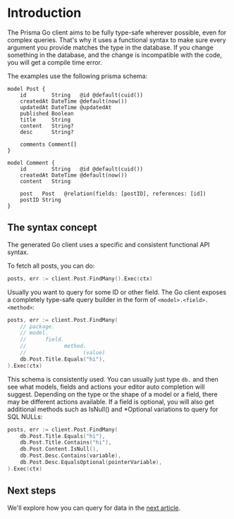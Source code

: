 # Introduction

The Prisma Go client aims to be fully type-safe wherever possible, even for complex queries. That's why it uses a
functional syntax to make sure every argument you provide matches the type in the database. If you change something in
the database, and the change is incompatible with the code, you will get a compile time error.

The examples use the following prisma schema:

```prisma
model Post {
    id        String   @id @default(cuid())
    createdAt DateTime @default(now())
    updatedAt DateTime @updatedAt
    published Boolean
    title     String
    content   String?
    desc      String?

    comments Comment[]
}

model Comment {
    id        String   @id @default(cuid())
    createdAt DateTime @default(now())
    content   String

    post   Post   @relation(fields: [postID], references: [id])
    postID String
}
```

## The syntax concept

The generated Go client uses a specific and consistent functional API syntax.

To fetch all posts, you can do:

```go
posts, err := client.Post.FindMany().Exec(ctx)
```

Usually you want to query for some ID or other field. The Go client exposes a completely type-safe query builder in the
form of `<model>.<field>.<method>`:

```go
posts, err := client.Post.FindMany(
    // package.
    // model.
    //      field.
    //            method.
    //                  (value)
    db.Post.Title.Equals("hi"),
).Exec(ctx)
```

This schema is consistently used. You can usually just type `db.` and then see what models, fields and actions your editor auto completion will suggest. Depending on the type or the shape of a model or a field, there may be different actions available. If a field is optional, you will also get additional
methods such as IsNull() and *Optional variations to query for SQL NULLs:

```go
posts, err := client.Post.FindMany(
    db.Post.Title.Equals("hi"),
    db.Post.Title.Contains("hi"),
    db.Post.Content.IsNull(),
    db.Post.Desc.Contains(variable),
    db.Post.Desc.EqualsOptional(pointerVariable),
).Exec(ctx)
```

## Next steps

We'll explore how you can query for data in the [next article](02-find.md).
